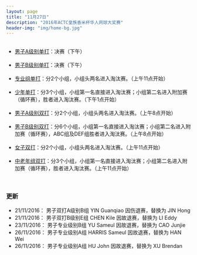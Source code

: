 ```yaml
---
layout: page
title: "11月27日"
description: "2016年ACTC皇族香米杯华人网球大奖赛"
header-img: "img/home-bg.jpg"
---
```


<ul>
  <li><a class="btn btn-info" role="button" href="{{ site.baseurl }}/2016/draws/single-a">男子A级别单打</a>：决赛（下午） </li>
  <li><a class="btn btn-info" role="button" href="{{ site.baseurl }}/2016/draws/single-b">男子B级别单打</a>：决赛（下午）</li>
  <li><a class="btn btn-info" role="button" href="{{ site.baseurl }}/2016/draws/single-pro">专业组单打</a>：分2个小组，小组头两名进入淘汰赛。（上午11点开始） </li>
  <li><a class="btn btn-info" role="button" href="{{ site.baseurl }}/2016/draws/single-junior">少年单打</a>：分3个小组，小组第一名直接进入淘汰赛；小组第二名进入附加赛（循环赛），胜者进入淘汰赛。（下午1点开始）</li>
  <li><a class="btn btn-info" role="button" href="{{ site.baseurl }}/2016/draws/double-a">男子A级别双打</a>：分2个小组，小组头两名进入淘汰赛。（上午8点开始） </li>
  <li><a class="btn btn-info" role="button" href="{{ site.baseurl }}/2016/draws/double-b">男子B级别双打</a>：分6个小组，小组第一名直接进入淘汰赛；小组第二名进入附加赛（循环赛），ABC组及DEF组胜者进入淘汰赛。（上午8点开始） </li>
  <li><a class="btn btn-info" role="button" href="{{ site.baseurl }}/2016/draws/double-women">女子双打</a>：分2个小组，小组头两名进入淘汰赛。（上午11点开始） </li>
  <li><a class="btn btn-info" role="button" href="{{ site.baseurl }}/2016/draws/double-senior">中老年组双打</a>：分3个小组，小组第一名直接进入淘汰赛；小组第二名进入附加赛（循环赛），胜者进入淘汰赛。（上午11点开始） </li>
</ul>

<br>

<h3>更新</h3>
<ul>
<li>21/11/2016： 男子双打A级别B组 YIN Guanqiao 因伤退赛，替换为 JIN Hong</li>
<li>21/11/2016： 男子双打B级别E组 CHEN Kile 因故退赛，替换为 LI Eddy</li>
<li>23/11/2016： 男子专业级别B组 YU Sameul 因故退赛，替换为 CAO Junjie</li>
<li>26/11/2016： 男子专业级别A组 HARRIS Sameul 因故退赛，替换为 HAN Wei</li>
<li>26/11/2016： 男子专业级别A组 HU John 因故退赛，替换为 XU Brendan</li>
</ul>
